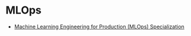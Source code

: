 # MLOps

- [Machine Learning Engineering for Production (MLOps) Specialization](https://www.coursera.org/specializations/machine-learning-engineering-for-production-mlops?)

